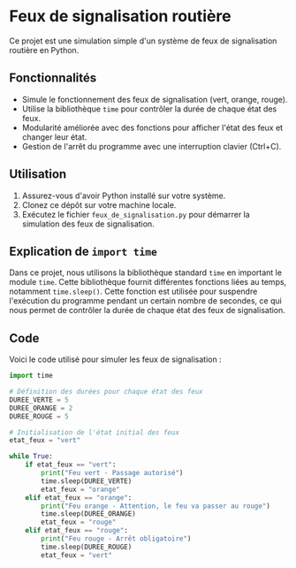 # Feux de signalisation routière

Ce projet est une simulation simple d'un système de feux de signalisation routière en Python.

## Fonctionnalités

- Simule le fonctionnement des feux de signalisation (vert, orange, rouge).
- Utilise la bibliothèque `time` pour contrôler la durée de chaque état des feux.
- Modularité améliorée avec des fonctions pour afficher l'état des feux et changer leur état.
- Gestion de l'arrêt du programme avec une interruption clavier (Ctrl+C).

## Utilisation

1. Assurez-vous d'avoir Python installé sur votre système.
2. Clonez ce dépôt sur votre machine locale.
3. Exécutez le fichier `feux_de_signalisation.py` pour démarrer la simulation des feux de signalisation.

## Explication de `import time`

Dans ce projet, nous utilisons la bibliothèque standard `time` en important le module `time`. Cette bibliothèque fournit différentes fonctions liées au temps, notamment `time.sleep()`. Cette fonction est utilisée pour suspendre l'exécution du programme pendant un certain nombre de secondes, ce qui nous permet de contrôler la durée de chaque état des feux de signalisation.

## Code

Voici le code utilisé pour simuler les feux de signalisation :

```python
import time

# Définition des durées pour chaque état des feux
DUREE_VERTE = 5
DUREE_ORANGE = 2
DUREE_ROUGE = 5

# Initialisation de l'état initial des feux
etat_feux = "vert"

while True:
    if etat_feux == "vert":
        print("Feu vert - Passage autorisé")
        time.sleep(DUREE_VERTE)
        etat_feux = "orange"
    elif etat_feux == "orange":
        print("Feu orange - Attention, le feu va passer au rouge")
        time.sleep(DUREE_ORANGE)
        etat_feux = "rouge"
    elif etat_feux == "rouge":
        print("Feu rouge - Arrêt obligatoire")
        time.sleep(DUREE_ROUGE)
        etat_feux = "vert"
